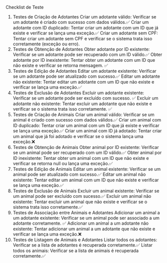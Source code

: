 Checklist de Teste
1. Testes de Criação de Adotantes
Criar um adotante válido: Verificar se um adotante é criado com sucesso com dados válidos.✅
Criar um adotante com ID duplicado: Tentar criar um adotante com um ID que já existe e verificar se lança uma exceção.✅
Criar um adotante sem CPF: Tentar criar um adotante sem CPF e verificar se o sistema trata isso corretamente (exceção ou erro).
2. Testes de Obtenção de Adotantes
Obter adotante por ID existente: Verificar se um adotante pode ser recuperado com um ID válido.✅
Obter adotante por ID inexistente: Tentar obter um adotante com um ID que não existe e verificar se retorna mensagem. ✅
3. Testes de Edição de Adotantes
Editar um adotante existente: Verificar se um adotante pode ser atualizado com sucesso.✅
Editar um adotante não existente: Tentar editar um adotante com um ID que não existe e verificar se lança uma exceção.✅
4. Testes de Exclusão de Adotantes
Excluir um adotante existente: Verificar se um adotante pode ser excluído com sucesso. ✅
Excluir um adotante não existente: Tentar excluir um adotante que não existe e verificar se o sistema trata isso corretamente. ✅
5. Testes de Criação de Animais
Criar um animal válido: Verificar se um animal é criado com sucesso com dados válidos.✅
Criar um animal com ID duplicado: Tentar criar um animal com um ID que já existe e verificar se lança uma exceção.✅
Criar um animal com ID já adotado: Tentar criar um animal que já foi adotado e verificar se o sistema lança uma exceção.❌
6. Testes de Obtenção de Animais
Obter animal por ID existente: Verificar se um animal pode ser recuperado com um ID válido.✅
Obter animal por ID inexistente: Tentar obter um animal com um ID que não existe e verificar se retorna null ou lança uma exceção.✅
7. Testes de Edição de Animais
Editar um animal existente: Verificar se um animal pode ser atualizado com sucesso.✅
Editar um animal não existente: Tentar editar um animal com um ID que não existe e verificar se lança uma exceção.✅
8. Testes de Exclusão de Animais
Excluir um animal existente: Verificar se um animal pode ser excluído com sucesso.✅
Excluir um animal não existente: Tentar excluir um animal que não existe e verificar se o sistema trata isso corretamente.✅
9. Testes de Associação entre Animais e Adotantes
Adicionar um animal a um adotante existente: Verificar se um animal pode ser associado a um adotante corretamente. ✅
Adicionar um animal a um adotante não existente: Tentar adicionar um animal a um adotante que não existe e verificar se lança uma exceção.❌
10. Testes de Listagem de Animais e Adotantes
Listar todos os adotantes: Verificar se a lista de adotantes é recuperada corretamente.✅
Listar todos os animais: Verificar se a lista de animais é recuperada corretamente.✅
